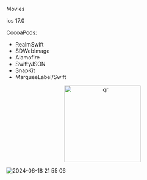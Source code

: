 Movies

ios 17.0

CocoaPods: 
 - RealmSwift
 - SDWebImage
 - Alamofire
 - SwiftyJSON
 - SnapKit
 - MarqueeLabel/Swift
<p align="center">
 <img width="200px" src="[https://github.com/IParamonikhin/Movies/assets/98404452/f86a9abb-ee07-422b-a107-14dda0275ee7]" alt="qr"/>

</p>

![2024-06-18 21 55 06](https://github.com/IParamonikhin/Movies/assets/98404452/f86a9abb-ee07-422b-a107-14dda0275ee7)
